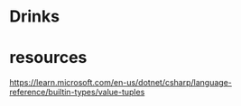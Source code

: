 # Drinks

# resources
https://learn.microsoft.com/en-us/dotnet/csharp/language-reference/builtin-types/value-tuples
